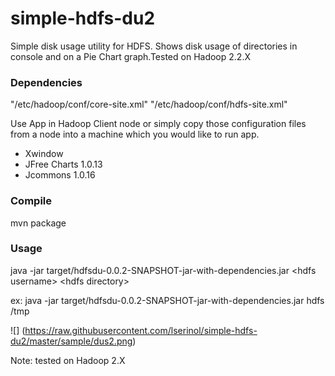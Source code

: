 # simple-hdfs-du2

Simple disk usage utility for HDFS. Shows disk usage of directories in console and on a Pie Chart graph.Tested on Hadoop 2.2.X

### Dependencies

"/etc/hadoop/conf/core-site.xml"
"/etc/hadoop/conf/hdfs-site.xml"

Use App in Hadoop Client node or simply copy those configuration files from a node into a machine which you would
like to run app.

 - Xwindow
 - JFree Charts 1.0.13
 - Jcommons 1.0.16
 
###  Compile
mvn package

### Usage
java -jar  target/hdfsdu-0.0.2-SNAPSHOT-jar-with-dependencies.jar \<hdfs username\> \<hdfs directory\>

ex:
java -jar  target/hdfsdu-0.0.2-SNAPSHOT-jar-with-dependencies.jar hdfs /tmp

![] (https://raw.githubusercontent.com/lserinol/simple-hdfs-du2/master/sample/dus2.png)

Note: tested on Hadoop 2.X
